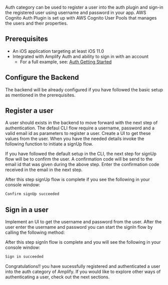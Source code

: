 
Auth category can be used to register a user into the auth plugin and sign-in the registered user using username and password in your app. AWS Cognito Auth Plugin is set up with AWS Cognito User Pools that manages the users and their properties.

## Prerequisites
* An iOS application targeting at least iOS 11.0
* Integrated with Amplify Auth and ability to sign in with an account
  * For a full example, see: [Auth Getting Started](~/lib/auth/getting-started.md)

## Configure the Backend

The backend will be already configured if you have followed the basic setup as mentioned in the prerequisites.

## Register a user

A user should exists in the backend to move forward with the next step of authentication. The defaul CLI flow require a username, password and a valid email id as parameters to register a user. Create a UI to get these values from the user. When you have the needed details invoke the following function to initiate a signUp flow.

<inline-fragment platform="ios" src="~/lib/auth/fragments/ios/authentication/signin/10_signUp.md"></inline-fragment>

If you have followed the default setup in the CLI, the next step for signUp flow will be to confirm the user. A confirmation code will be send to the email id that was given during the above step. Enter the confirmation code received in the email in the next step.

<inline-fragment platform="ios" src="~/lib/auth/fragments/ios/authentication/signin/20_confirmSignUp.md"></inline-fragment>

After this step signUp flow is complete if you see the following in your console window:

```bash
Confirm signUp succeeded
```

## Sign in a user 

Implement an UI to get the username and password from the user. After the user enter the username and password you can start the signIn flow by calling the following method:

<inline-fragment platform="ios" src="~/lib/auth/fragments/ios/authentication/signin/30_signIn.md"></inline-fragment>

After this step signIn flow is complete and you will see the following in your console window:

```bash
Sign in succeeded
```

Congratulations!! you have sucessfully registered and authenticated a user into the auth category of Amplify. If you would like to explore other ways of authenticating a user, check out the next sections.